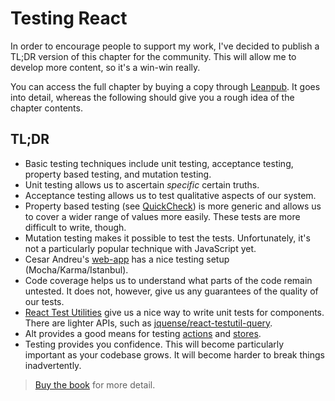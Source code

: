 # Testing React

In order to encourage people to support my work, I've decided to publish a TL;DR version of this chapter for the community. This will allow me to develop more content, so it's a win-win really.

You can access the full chapter by buying a copy through [Leanpub](https://leanpub.com/survivejs_react). It goes into detail, whereas the following should give you a rough idea of the chapter contents.

## TL;DR

* Basic testing techniques include unit testing, acceptance testing, property based testing, and mutation testing.
* Unit testing allows us to ascertain *specific* certain truths.
* Acceptance testing allows us to test qualitative aspects of our system.
* Property based testing (see [QuickCheck](https://hackage.haskell.org/package/QuickCheck)) is more generic and allows us to cover a wider range of values more easily. These tests are more difficult to write, though.
* Mutation testing makes it possible to test the tests. Unfortunately, it's not a particularly popular technique with JavaScript yet.
* Cesar Andreu's [web-app](https://github.com/cesarandreu/web-app) has a nice testing setup (Mocha/Karma/Istanbul).
* Code coverage helps us to understand what parts of the code remain untested. It does not, however, give us any guarantees of the quality of our tests.
* [React Test Utilities](https://facebook.github.io/react/docs/test-utils.html) give us a nice way to write unit tests for components. There are lighter APIs, such as [jquense/react-testutil-query](https://github.com/jquense/react-testutil-query).
* Alt provides a good means for testing [actions](http://alt.js.org/docs/testing/actions/) and [stores](http://alt.js.org/docs/testing/stores/).
* Testing provides you confidence. This will become particularly important as your codebase grows. It will become harder to break things inadvertently.

> [Buy the book](https://leanpub.com/survivejs-react) for more detail.
